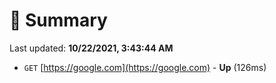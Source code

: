 # 📖 Summary
Last updated: **10/22/2021, 3:43:44 AM**

- `GET` [https://google.com](https://google.com) - **Up** (126ms)
